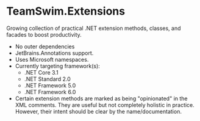 # TeamSwim.Extensions

Growing collection of practical .NET extension methods, classes, and facades to boost productivity.

- No outer dependencies
- JetBrains.Annotations support.
- Uses Microsoft namespaces.
- Currently targeting framework(s):
	- .NET Core 3.1
	- .NET Standard 2.0
	- .NET Framework 5.0
	- .NET Framework 6.0
- Certain extension methods are marked as being "opinionated" in the XML comments. They are useful but not completely holistic in practice. However, their intent should be clear by the name/documentation.
